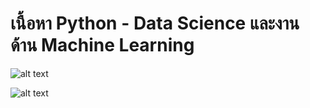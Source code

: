 # เนื้อหา Python - Data Science และงานด้าน Machine Learning

![alt text](https://user-images.githubusercontent.com/1217238/65366817-d340b780-dbdd-11e9-9eea-6dacf412212b.png)


![alt text](https://www.kindpng.com/picc/m/574-5747046_python-pandas-logo-transparent-hd-png-download.png)
